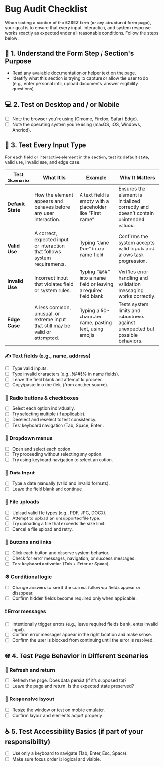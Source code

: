 # Bug Audit Checklist
When testing a section of the 526EZ form (or any structured form page), your goal is to ensure that every input, interaction, and system response works exactly as expected under all reasonable conditions. Follow the steps below:

## 🧭 1. Understand the Form Step / Section's Purpose
- Read any available documentation or helper text on the page.
- Identify what this section is trying to capture or allow the user to do (e.g., enter personal info, upload documents, answer eligibility questions).

## 💻 2. Test on Desktop and / or Mobile
* [ ] Note the browser you're using (Chrome, Firefox, Safari, Edge).
* [ ] Note the operating system you're using (macOS, iOS, Windows, Andriod).

## 🧪 3. Test Every Input Type
For each field or interactive element in the section, test its default state, valid use, invalid use, and edge case.

| **Test Scenario** | **What It Is**                                                                 | **Example**                                              | **Why It Matters**                                                                 |
|-------------------|----------------------------------------------------------------------------------|----------------------------------------------------------|-------------------------------------------------------------------------------------|
| **Default State**| How the element appears and behaves before any user interaction.                | A text field is empty with a placeholder like “First name” | Ensures the element is initialized correctly and doesn’t contain unintended values.|
| **Valid Use**    | A correct, expected input or interaction that follows system requirements.       | Typing “Jane Doe” into a name field                      | Confirms the system accepts valid inputs and allows task progression.              |
| **Invalid Use**  | Incorrect input that violates field or system rules.                            | Typing “@!#” into a name field or leaving a required field blank | Verifies error handling and validation messaging works correctly.                 |
| **Edge Case**    | A less common, unusual, or extreme input that still may be valid or attempted.  | Typing a 50-character name, pasting text, using emojis   | Tests system limits and robustness against unexpected but possible behaviors.      |


### ✍️ Text fields (e.g., name, address)
* [ ] Type valid inputs.
* [ ] Type invalid characters (e.g., !@#$% in name fields).
* [ ] Leave the field blank and attempt to proceed.
* [ ] Copy/paste into the field (from another source).

### 🔘 Radio buttons & checkboxes
* [ ] Select each option individually.
* [ ] Try selecting multiple (if applicable).
* [ ] Deselect and reselect to test consistency.
* [ ] Test keyboard navigation (Tab, Space, Enter).

### 🔽 Dropdown menus
* [ ] Open and select each option.
* [ ] Try proceeding without selecting any option.
* [ ] Try using keyboard navigation to select an option.

### 📅 Date Input 
* [ ] Type a date manually (valid and invalid formats).
* [ ] Leave the field blank and continue.

### 📎 File uploads
* [ ] Upload valid file types (e.g., PDF, JPG, DOCX).
* [ ] Attempt to upload an unsupported file type.
* [ ] Try uploading a file that exceeds the size limit.
* [ ] Cancel a file upload and retry.

### 🔗 Buttons and links
* [ ] Click each button and observe system behavior.
* [ ] Check for error messages, navigation, or success messages.
* [ ] Test keyboard activation (Tab + Enter or Space).

### ⚙️ Conditional logic
* [ ] Change answers to see if the correct follow-up fields appear or disappear.
* [ ] Confirm hidden fields become required only when applicable.

### ❗ Error messages
* [ ] Intentionally trigger errors (e.g., leave required fields blank, enter invalid input).
* [ ] Confirm error messages appear in the right location and make sense.
* [ ] Confirm the user is blocked from continuing until the error is resolved.

## 🌐 4. Test Page Behavior in Different Scenarios
### 🔄 Refresh and return
* [ ] Refresh the page. Does data persist (if it’s supposed to)?
* [ ] Leave the page and return. Is the expected state preserved?

### 🧱 Responsive layout
* [ ] Resize the window or test on mobile emulator.
* [ ] Confirm layout and elements adjust properly.

## ♿ 5. Test Accessibility Basics (if part of your responsibility)
* [ ] Use only a keyboard to navigate (Tab, Enter, Esc, Space).
* [ ] Make sure focus order is logical and visible.
